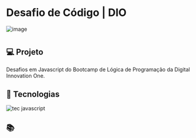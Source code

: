 # Desafio de Código | DIO
![image](https://github.com/Thaina-Oliveira/dio-desafios-logica-de-programacao/assets/138075601/c5ed0bd6-7e11-47e1-a22a-ee3dd6832356)
#

## 💻 Projeto
Desafios em Javascript do Bootcamp de Lógica de Programação da Digital Innovation One.

## 🚀 Tecnologias
![tec javascript](https://github.com/Thaina-Oliveira/dio-desafios-logica-de-programacao/assets/138075601/9a16ff22-afcb-45c0-92e6-2513358911d1)

## 📚
